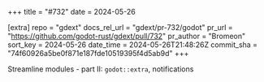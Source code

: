 +++
title = "#732"
date = 2024-05-26

[extra]
repo = "gdext"
docs_rel_url = "gdext/pr-732/godot"
pr_url = "https://github.com/godot-rust/gdext/pull/732"
pr_author = "Bromeon"
sort_key = 2024-05-26
date_time = 2024-05-26T21:48:26Z
commit_sha = "74f60926a5be0f871e187fde10519395f4d5ab9d"
+++

Streamline modules - part II: `godot::extra`, notifications
